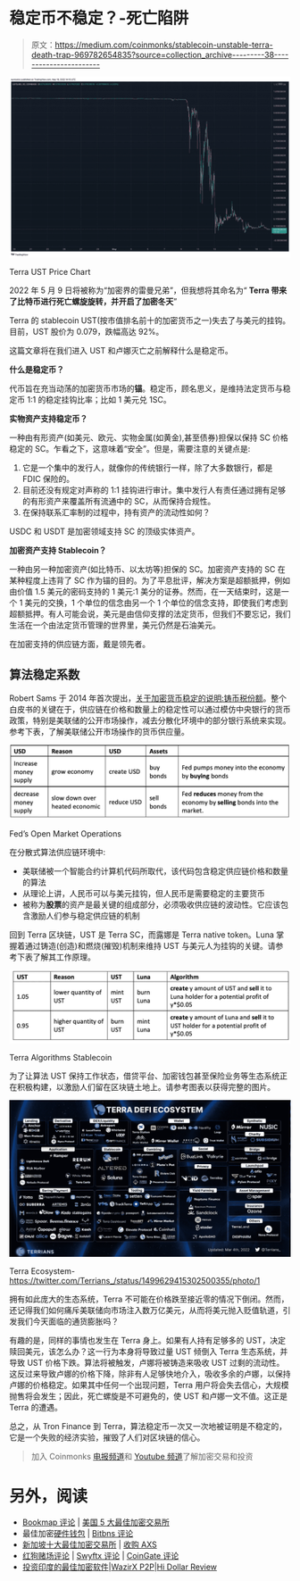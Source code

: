# 稳定币不稳定？-死亡陷阱

> 原文：<https://medium.com/coinmonks/stablecoin-unstable-terra-death-trap-969782654835?source=collection_archive---------38----------------------->

![](img/10fbf84f12367cbbaec17d8b43622e11.png)

Terra UST Price Chart

2022 年 5 月 9 日将被称为“加密界的雷曼兄弟”，但我想将其命名为“ **Terra 带来了比特币进行死亡螺旋旋转，并开启了加密冬天**”

Terra 的 stablecoin UST(按市值排名前十的加密货币之一)失去了与美元的挂钩。目前，UST 股价为 0.079，跌幅高达 92%。

这篇文章将在我们进入 UST 和卢娜灭亡之前解释什么是稳定币。

**什么是稳定币？**

代币旨在充当动荡的加密货币市场的**锚**。稳定币，顾名思义，是维持法定货币与稳定币 1:1 的稳定挂钩比率；比如 1 美元兑 1SC。

**实物资产支持稳定币？**

一种由有形资产(如美元、欧元、实物金属(如黄金),甚至债券)担保以保持 SC 价格稳定的 SC。乍看之下，这意味着“安全”。但是，需要注意的关键点是:

1.  它是一个集中的发行人，就像你的传统银行一样，除了大多数银行，都是 FDIC 保险的。
2.  目前还没有规定对声称的 1:1 挂钩进行审计。集中发行人有责任通过拥有足够的有形资产来覆盖所有流通中的 SC，从而保持合规性。
3.  在保持联系汇率制的过程中，持有资产的流动性如何？

USDC 和 USDT 是加密领域支持 SC 的顶级实体资产。

**加密资产支持 Stablecoin？**

一种由另一种加密资产(如比特币、以太坊等)担保的 SC。加密资产支持的 SC 在某种程度上违背了 SC 作为锚的目的。为了平息批评，解决方案是超额抵押，例如由价值 1.5 美元的密码支持的 1 美元:1 美分的证券。然而，在一天结束时，这是一个 1 美元的交换，1 个单位的信念由另一个 1 个单位的信念支持，即使我们考虑到超额抵押。有人可能会说，美元是由信仰支撑的法定货币，但我们不要忘记，我们生活在一个由法定货币管理的世界里，美元仍然是石油美元。

在加密支持的供应链方面，戴是领先者。

## **算法稳定系数**

Robert Sams 于 2014 年首次提出，[关于加密货币稳定的说明:铸币税份额](https://blog.bitmex.com/wp-content/uploads/2018/06/A-Note-on-Cryptocurrency-Stabilisation-Seigniorage-Shares.pdf)。整个白皮书的关键在于，供应链在价格和数量上的稳定性可以通过模仿中央银行的货币政策，特别是美联储的公开市场操作，减去分散化环境中的部分银行系统来实现。参考下表，了解美联储公开市场操作的货币供应量。

![](img/534c7b17405f8dd3035bca961c28a2ba.png)

Fed’s Open Market Operations

在分散式算法供应链环境中:

*   美联储被一个智能合约计算机代码所取代，该代码包含稳定供应链价格和数量的算法
*   从理论上讲，人民币可以与美元挂钩，但人民币是需要稳定的主要货币
*   被称为**股票**的资产是最关键的组成部分，必须吸收供应链的波动性。它应该包含激励人们参与稳定供应链的机制

回到 Terra 区块链，UST 是 Terra SC，而露娜是 Terra native token。Luna 掌握着通过铸造(创造)和燃烧(摧毁)机制来维持 UST 与美元人为挂钩的关键。请参考下表了解其工作原理。

![](img/7c2df1e63b689e359e53d58133cdd070.png)

Terra Algorithms Stablecoin

为了让算法 UST 保持工作状态，借贷平台、加密钱包甚至保险业务等生态系统正在积极构建，以激励人们留在区块链土地上。请参考图表以获得完整的图片。

![](img/28db2596a7ab65515e39d89cc7cf48c3.png)

Terra Ecosystem- https://twitter.com/Terrians_/status/1499629415302500355/photo/1

拥有如此庞大的生态系统，Terra 不可能在价格跌至接近零的情况下倒闭。然而，还记得我们如何痛斥美联储向市场注入数万亿美元，从而将美元抛入贬值轨道，引发我们今天面临的通货膨胀吗？

有趣的是，同样的事情也发生在 Terra 身上。如果有人持有足够多的 UST，决定赎回美元，该怎么办？这一行为本身将导致过量 UST 倾倒入 Terra 生态系统，并导致 UST 价格下跌。算法将被触发，卢娜将被铸造来吸收 UST 过剩的流动性。这反过来导致卢娜的价格下降，除非有人足够快地介入，吸收多余的卢娜，以保持卢娜的价格稳定。如果其中任何一个出现问题，Terra 用户将会失去信心，大规模抛售将会发生；因此，死亡螺旋是不可避免的，使 UST 和卢娜一文不值。这正是 Terra 的遭遇。

总之，从 Tron Finance 到 Terra，算法稳定币一次又一次地被证明是不稳定的，它是一个失败的经济实验，摧毁了人们对区块链的信心。

> 加入 Coinmonks [电报频道](https://t.me/coincodecap)和 [Youtube 频道](https://www.youtube.com/c/coinmonks/videos)了解加密交易和投资

# 另外，阅读

*   [Bookmap 评论](https://coincodecap.com/bookmap-review-2021-best-trading-software) | [美国 5 大最佳加密交易所](https://coincodecap.com/crypto-exchange-usa)
*   最佳加密[硬件钱包](/coinmonks/hardware-wallets-dfa1211730c6) | [Bitbns 评论](/coinmonks/bitbns-review-38256a07e161)
*   [新加坡十大最佳加密交易所](https://coincodecap.com/crypto-exchange-in-singapore) | [收购 AXS](https://coincodecap.com/buy-axs-token)
*   [红狗赌场评论](https://coincodecap.com/red-dog-casino-review) | [Swyftx 评论](https://coincodecap.com/swyftx-review) | [CoinGate 评论](https://coincodecap.com/coingate-review)
*   [投资印度的最佳加密软件](https://coincodecap.com/best-crypto-to-invest-in-india-in-2021)|[WazirX P2P](https://coincodecap.com/wazirx-p2p)|[Hi Dollar Review](https://coincodecap.com/hi-dollar-review)